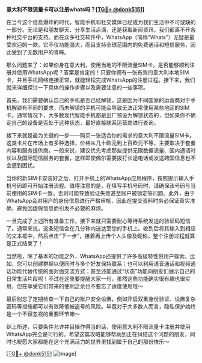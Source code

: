 **意大利不限流量卡可以注册whats吗？[[TG💪+ @donk5151](https://t.me/s/donk5151)]**

在当今这个信息爆炸的时代，智能手机和社交媒体已经成为我们生活中不可或缺的一部分。无论是和朋友聊天、分享生活点滴，还是获取新闻资讯，我们都离不开各种社交平台的支持。而在众多社交软件中，WhatsApp（简称“Whats”）无疑是最受欢迎的一款。它不仅功能强大，而且支持全球范围内的免费通话和短信服务，因此受到了无数用户的青睐。

那么问题来了：如果你身在意大利，使用当地的不限流量SIM卡，是否能够顺利注册并使用WhatsApp呢？答案是肯定的！只要你拥有一张有效的意大利本地SIM卡，并且手机网络连接正常，就能轻松完成WhatsApp的注册过程。接下来，我们就来详细探讨一下具体的操作步骤以及需要注意的一些事项。

首先，我们需要确认自己的手机是否已经解锁。这是因为不同国家的运营商对于手机解锁有不同的要求，而未解锁的手机可能会导致无法正常使用某些地区的SIM卡。通常情况下，大多数现代智能手机都是出厂预设为解锁状态的，但如果你不确定自己的设备是否处于这种状态，最好直接联系运营商进行查询。

接下来就是最为关键的一步——购买一张适合你的需求的意大利不限流量SIM卡。这类卡片在市场上有多种选择，价格从几十欧元到上百欧元不等，主要取决于套餐内容和服务提供商。一般来说，建议优先考虑那些提供无限数据流量、国内通话时长以及国际短信服务的套餐，这样即使偶尔需要拨打长途电话或发送跨国信息也不会感到困扰。

当你的新SIM卡安装好之后，打开手机上的WhatsApp应用程序，按照提示输入手机号码即可开始注册流程。值得注意的是，在填写手机号码时，请确保该号码与当前使用的SIM卡一致，否则可能导致验证失败甚至账户被锁定等问题。此外，由于WhatsApp会对用户的身份信息进行严格审核，因此在提交资料时务必保证真实准确，避免因虚假信息而引发不必要的麻烦。

一旦完成了上述所有准备工作，接下来就只需要耐心等待系统发送的验证码短信了。通常来说，这条短信会在几分钟内送达至您的手机上。收到后将其输入到相应的文本框中，然后点击“下一步”，接着再上传个人头像及昵称，整个注册过程就算是正式结束了！

当然啦，除了基本的功能之外，WhatsApp还提供了许多高级特性供用户探索。比如，您可以创建群聊以便同时与多个好友保持联系；也可以利用语音通话和视频通话功能代替传统的面对面交流方式；甚至还能通过“状态”功能向朋友们展示自己的日常生活片段呢！不过在这里要提醒大家一句，虽然这些功能确实很有趣也很实用，但在享受它们带来的便利之余也不要忘了适度使用哦～

最后别忘了定期检查一下自己的账户安全设置，例如开启双重身份验证、设置复杂密码等措施都可以有效降低被盗号的风险。毕竟对于大多数人而言，隐私保护始终是一个不容忽视的重要环节嘛～

综上所述，只要条件允许并且操作得当的话，使用意大利不限流量卡注册并使用WhatsApp完全是可行的。希望这篇攻略能够帮助到正在纠结这个问题的朋友，同时也祝愿大家都能在这个充满活力的世界里找到属于自己的那份快乐～ 

[[TG💪+ @donk5151](https://t.me/s/donk5151) ![Image](https://i.postimg.cc/rwNCRYN7/Snipaste-2025-04-30-17-27-05.png)]